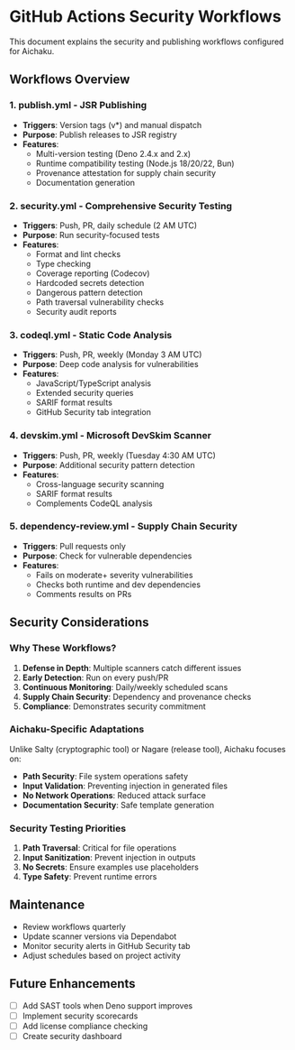 # GitHub Actions Security Workflows

This document explains the security and publishing workflows configured for Aichaku.

## Workflows Overview

### 1. **publish.yml** - JSR Publishing
- **Triggers**: Version tags (v*) and manual dispatch
- **Purpose**: Publish releases to JSR registry
- **Features**:
  - Multi-version testing (Deno 2.4.x and 2.x)
  - Runtime compatibility testing (Node.js 18/20/22, Bun)
  - Provenance attestation for supply chain security
  - Documentation generation

### 2. **security.yml** - Comprehensive Security Testing
- **Triggers**: Push, PR, daily schedule (2 AM UTC)
- **Purpose**: Run security-focused tests
- **Features**:
  - Format and lint checks
  - Type checking
  - Coverage reporting (Codecov)
  - Hardcoded secrets detection
  - Dangerous pattern detection
  - Path traversal vulnerability checks
  - Security audit reports

### 3. **codeql.yml** - Static Code Analysis
- **Triggers**: Push, PR, weekly (Monday 3 AM UTC)
- **Purpose**: Deep code analysis for vulnerabilities
- **Features**:
  - JavaScript/TypeScript analysis
  - Extended security queries
  - SARIF format results
  - GitHub Security tab integration

### 4. **devskim.yml** - Microsoft DevSkim Scanner
- **Triggers**: Push, PR, weekly (Tuesday 4:30 AM UTC)
- **Purpose**: Additional security pattern detection
- **Features**:
  - Cross-language security scanning
  - SARIF format results
  - Complements CodeQL analysis

### 5. **dependency-review.yml** - Supply Chain Security
- **Triggers**: Pull requests only
- **Purpose**: Check for vulnerable dependencies
- **Features**:
  - Fails on moderate+ severity vulnerabilities
  - Checks both runtime and dev dependencies
  - Comments results on PRs

## Security Considerations

### Why These Workflows?

1. **Defense in Depth**: Multiple scanners catch different issues
2. **Early Detection**: Run on every push/PR
3. **Continuous Monitoring**: Daily/weekly scheduled scans
4. **Supply Chain Security**: Dependency and provenance checks
5. **Compliance**: Demonstrates security commitment

### Aichaku-Specific Adaptations

Unlike Salty (cryptographic tool) or Nagare (release tool), Aichaku focuses on:
- **Path Security**: File system operations safety
- **Input Validation**: Preventing injection in generated files
- **No Network Operations**: Reduced attack surface
- **Documentation Security**: Safe template generation

### Security Testing Priorities

1. **Path Traversal**: Critical for file operations
2. **Input Sanitization**: Prevent injection in outputs
3. **No Secrets**: Ensure examples use placeholders
4. **Type Safety**: Prevent runtime errors

## Maintenance

- Review workflows quarterly
- Update scanner versions via Dependabot
- Monitor security alerts in GitHub Security tab
- Adjust schedules based on project activity

## Future Enhancements

- [ ] Add SAST tools when Deno support improves
- [ ] Implement security scorecards
- [ ] Add license compliance checking
- [ ] Create security dashboard